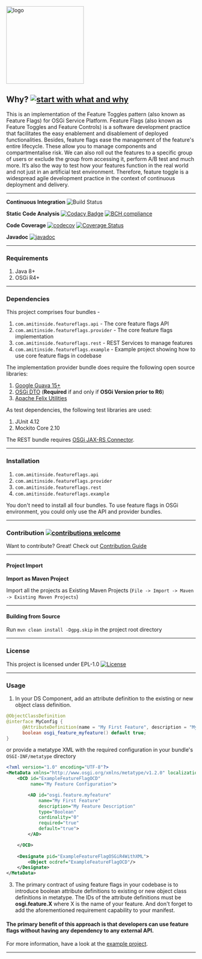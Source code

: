 <img width="206" alt="logo" src="https://user-images.githubusercontent.com/13380182/31521441-d679b224-afa9-11e7-960c-e643b7fc45e0.png">

## Why? [![start with what and why](https://img.shields.io/badge/start%20with-why%3F-brightgreen.svg?style=flat)](http://featureflags.io/feature-flags/)

This is an implementation of the Feature Toggles pattern (also known as Feature Flags) for OSGi Service Platform. Feature Flags (also known as Feature Toggles and Feature Controls) is a software development practice that facilitates the easy enablement and disablement of deployed functionalities. Besides, feature flags ease the management of the feature's entire lifecycle. These allow you to manage components and compartmentalise risk. We can also roll out the features to a specific group of users or exclude the group from accessing it, perform A/B test and much more. It’s also the way to test how your features function in the real world and not just in an artificial test environment. Therefore, feature toggle is a widespread agile development practice in the context of continuous deployment and delivery.

------------------------------------------------------------------

**Continuous Integration** ![Build Status](https://travis-ci.org/amitjoy/feature-flags-for-osgi.svg?branch=master)

**Static Code Analysis** [![Codacy Badge](https://api.codacy.com/project/badge/Grade/90918f9f84b64b14ac9ea1ed7f8ac041)](https://www.codacy.com/app/admin_62/feature-flags-for-osgi?utm_source=github.com&amp;utm_medium=referral&amp;utm_content=amitjoy/feature-flags-osgi&amp;utm_campaign=Badge_Grade) [![BCH compliance](https://bettercodehub.com/edge/badge/amitjoy/feature-flags-for-osgi?branch=master)](https://bettercodehub.com/)

**Code Coverage** [![codecov](https://codecov.io/gh/amitjoy/feature-flags-for-osgi/branch/master/graph/badge.svg)](https://codecov.io/gh/amitjoy/feature-flags-for-osgi) [![Coverage Status](https://coveralls.io/repos/github/amitjoy/feature-flags-for-osgi/badge.svg?branch=master)](https://coveralls.io/github/amitjoy/feature-flags-for-osgi?branch=master)

**Javadoc** [![javadoc](http://javadoc-badge.appspot.com/com.tomgibara/github.svg?label=javadoc)](http://amitjoy.github.io/feature-flags-for-osgi/)

-----------------------------------------------------------------

### Requirements

1. Java 8+
2. OSGi R4+

-----------------------------------------------------------------

### Dependencies

This project comprises four bundles - 

1. `com.amitinside.featureflags.api` - The core feature flags API
2. `com.amitinside.featureflags.provider` - The core feature flags implementation
3. `com.amitinside.featureflags.rest` - REST Services to manage features
4. `com.amitinside.featureflags.example` - Example project showing how to use core feature flags in codebase

The implementation provider bundle does require the following open source libraries:

1. [Google Guava 15+](http://search.maven.org/#search%7Cgav%7C1%7Cg%3A%22com.google.guava%22%20AND%20a%3A%22guava%22)
2. [OSGi DTO](http://search.maven.org/#artifactdetails%7Corg.osgi%7Corg.osgi.dto%7C1.0.0%7Cjar) (**Required** if and only if **OSGi Version prior to R6**)
3. [Apache Felix Utilities](http://search.maven.org/#artifactdetails%7Corg.everit.osgi.bundles%7Corg.everit.osgi.bundles.org.apache.felix.utils%7C1.6.0%7Cjar)

As test dependencies, the following test libraries are used:

1. JUnit 4.12
3. Mockito Core 2.10

The REST bundle requires [OSGi JAX-RS Connector](https://github.com/hstaudacher/osgi-jax-rs-connector).

-----------------------------------------------------------------

### Installation

1. `com.amitinside.featureflags.api`
2. `com.amitinside.featureflags.provider`
3. `com.amitinside.featureflags.rest`
4. `com.amitinside.featureflags.example`

You don't need to install all four bundles. To use feature flags in OSGi environment, you could only use the API and provider bundles.

----------------------------------------------------------------

### Contribution [![contributions welcome](https://img.shields.io/badge/contributions-welcome-brightgreen.svg?style=flat)](https://github.com/amitjoy/feature-flags-osgi/issues)

Want to contribute? Great! Check out [Contribution Guide](https://github.com/amitjoy/feature-flags-osgi/blob/master/CONTRIBUTING.md)

----------------------------------------------------------------

#### Project Import

**Import as Maven Project**

Import all the projects as Existing Maven Projects (`File -> Import -> Maven -> Existing Maven Projects`)

----------------------------------------------------------------

#### Building from Source

Run `mvn clean install -Dgpg.skip` in the project root directory

----------------------------------------------------------------

### License

This project is licensed under EPL-1.0 [![License](http://img.shields.io/badge/license-EPL-blue.svg)](http://www.eclipse.org/legal/epl-v10.html)

----------------------------------------------------------------

### Usage

1. In your DS Component, add an attribute definition to the existing or new object class definition.

```java
@ObjectClassDefinition
@interface MyConfig {
      @AttributeDefinition(name = "My First Feature", description = "My Feature Description")
      boolean osgi_feature_myfeature() default true;
}
```

or provide a metatype XML with the required configuration in your bundle's `OSGI-INF/metatype` directory

```xml
<?xml version="1.0" encoding="UTF-8"?>
<MetaData xmlns="http://www.osgi.org/xmlns/metatype/v1.2.0" localization="en_us">
    <OCD id="ExampleFeatureFlagOCD" 
         name="My Feature Configuration">

        <AD id="osgi.feature.myfeature"
            name="My First Feature"
            description="My Feature Description"
            type="Boolean"
            cardinality="0"
            required="true"
            default="true">
        </AD>

    </OCD>
    
    <Designate pid="ExampleFeatureFlagOSGiR4WithXML">
        <Object ocdref="ExampleFeatureFlagOCD"/>
    </Designate>
</MetaData>
```

3. The primary contract of using feature flags in your codebase is to introduce boolean attribute definitions to existing or new object class definitions in metatype. The IDs of the attribute definitions must be **osgi.feature.X** where X is the name of your feature. And don't forget to add the aforementioned requirement capability to your manifest.

#### The primary benefit of this approach is that developers can use feature flags without having any dependency to any external API.

For more information, have a look at the [example project](https://github.com/amitjoy/feature-flags-for-osgi/tree/master/com.amitinside.featureflags.example/src/main/java/com/amitinside/featureflags/example).

----------------------------------------------------------------
